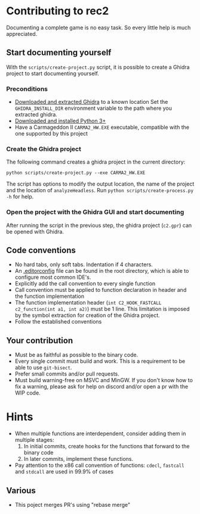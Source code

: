 # Contributing to rec2

Documenting a complete game is no easy task. So every little help is much appreciated.

## Start documenting yourself

With the `scripts/create-project.py` script, it is possible to create a Ghidra project to start documenting yourself.

### Preconditions

- [Downloaded and extracted Ghidra](https://github.com/NationalSecurityAgency/ghidra/releases) to a known location
  Set the `GHIDRA_INSTALL_DIR` environment variable to the path where you extracted ghidra.
- [Downloaded and installed Python 3+](https://www.python.org/downloads/)
- Have a Carmageddon II `CARMA2_HW.EXE` executable, compatible with the one supported by this project

### Create the Ghidra project

The following command creates a ghidra project in the current directory:
```
python scripts/create-project.py --exe CARMA2_HW.EXE
```
The script has options to modify the output location, the name of the project and the location of `analyzeHeadless`.
Run `python scripts/create-process.py -h` for help.

### Open the project with the Ghidra GUI and start documenting

After running the script in the previous step, the ghidra project (`c2.gpr`) can be opened with Ghidra.

## Code conventions

- No hard tabs, only soft tabs. Indentation if 4 characters.
- An [.editorconfig](https://editorconfig.org/) file can be found in the root directory, which is able to configure most common IDE's.
- Explicitly add the call convention to every single function
- Call convention must be applied to function declaration in header and the function implementation
- The function implementation header (`int C2_HOOK_FASTCALL c2_function(int a1, int a2)`) must be 1 line. This limitation is imposed by the symbol extraction for creation of the Ghidra project.
- Follow the established conventions

## Your contribution

- Must be as faithful as possible to the binary code.
- Every single commit must build and work. This is a requirement to be able to use `git-bisect`.
- Prefer small commits and/or pull requests.
- Must build warning-free on MSVC and MinGW. If you don't know how to fix a warning, please ask for help on discord and/or open a pr with the WIP code.

# Hints

- When multiple functions are interdependent, consider adding them in multiple stages:
  1. In initial commits, create hooks for the functions that forward to the binary code
  2. In later commits, implement these functions.
- Pay attention to the x86 call convention of functions:
  `cdecl`, `fastcall` and `stdcall` are used in 99.9% of cases


## Various

- This poject merges PR's using "rebase merge"

